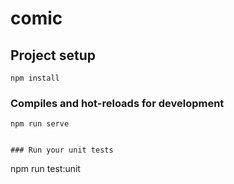 # comic

## Project setup

```
npm install
```

### Compiles and hot-reloads for development

```
npm run serve
```

```

### Run your unit tests

```

npm run test:unit

```

```
